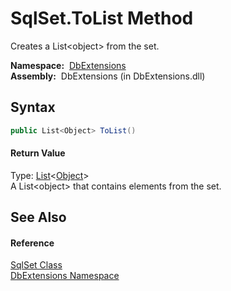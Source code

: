 SqlSet.ToList Method
====================
Creates a List&lt;object> from the set.

  **Namespace:**  [DbExtensions][1]  
  **Assembly:**  DbExtensions (in DbExtensions.dll)

Syntax
------

```csharp
public List<Object> ToList()
```

#### Return Value
Type: [List][2]&lt;[Object][3]>  
A List&lt;object> that contains elements from the set.

See Also
--------

#### Reference
[SqlSet Class][4]  
[DbExtensions Namespace][1]  

[1]: ../README.md
[2]: http://msdn.microsoft.com/en-us/library/6sh2ey19
[3]: http://msdn.microsoft.com/en-us/library/e5kfa45b
[4]: README.md